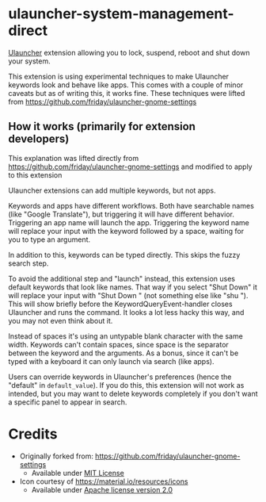 # ulauncher-system-management-direct

[Ulauncher](https://ulauncher.io) extension allowing you to lock, suspend, reboot and shut down your system.


This extension is using experimental techniques to make Ulauncher keywords look and behave like apps. This comes with a couple of minor caveats but as of writing this, it works fine. These techniques were lifted from https://github.com/friday/ulauncher-gnome-settings

## How it works (primarily for extension developers)

This explanation was lifted directly from https://github.com/friday/ulauncher-gnome-settings and modified to apply to this extension

Ulauncher extensions can add multiple keywords, but not apps.

Keywords and apps have different workflows. Both have searchable names (like "Google Translate"), but triggering it will have different behavior. Triggering an app name will launch the app. Triggering the keyword name will replace your input with the keyword followed by a space, waiting for you to type an argument.

In addition to this, keywords can be typed directly. This skips the fuzzy search step.

To avoid the additional step and "launch" instead, this extension uses default keywords that look like names. That way if you select "Shut Down" it will replace your input with "Shut Down " (not something else like "shu "). This will show briefly before the KeywordQueryEvent-handler closes Ulauncher and runs the command. It looks a lot less hacky this way, and you may not even think about it.

Instead of spaces it's using an untypable blank character with the same width. Keywords can't contain spaces, since space is the separator between the keyword and the arguments. As a bonus, since it can't be typed with a keyboard it can only launch via search (like apps).

Users can override keywords in Ulauncher's preferences (hence the "default" in `default_value`). If you do this, this extension will not work as intended, but you may want to delete keywords completely if you don't want a specific panel to appear in search.

# Credits
- Originally forked from: https://github.com/friday/ulauncher-gnome-settings
  - Available under [MIT License](https://github.com/friday/ulauncher-gnome-settings/blob/v5/LICENSE)
- Icon courtesy of https://material.io/resources/icons
  - Available under [Apache license version 2.0](https://www.apache.org/licenses/LICENSE-2.0.html)
